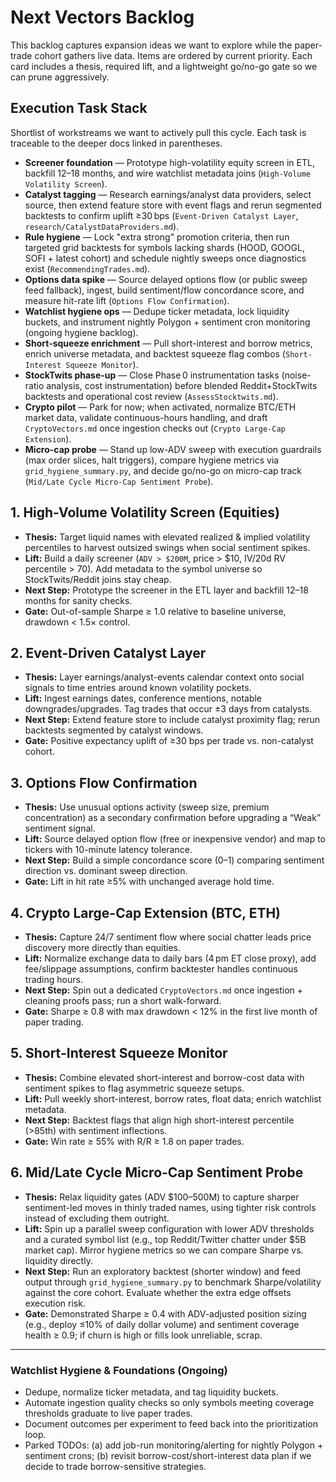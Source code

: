 # Next Vectors Backlog

This backlog captures expansion ideas we want to explore while the paper-trade cohort gathers live data. Items are ordered by current priority. Each card includes a thesis, required lift, and a lightweight go/no-go gate so we can prune aggressively.

## Execution Task Stack

Shortlist of workstreams we want to actively pull this cycle. Each task is traceable to the deeper docs linked in parentheses.

- **Screener foundation** — Prototype high-volatility equity screen in ETL, backfill 12–18 months, and wire watchlist metadata joins (`High-Volume Volatility Screen`).
- **Catalyst tagging** — Research earnings/analyst data providers, select source, then extend feature store with event flags and rerun segmented backtests to confirm uplift ≥30 bps (`Event-Driven Catalyst Layer`, `research/CatalystDataProviders.md`).
- **Rule hygiene** — Lock "extra strong" promotion criteria, then run targeted grid backtests for symbols lacking shards (HOOD, GOOGL, SOFI + latest cohort) and schedule nightly sweeps once diagnostics exist (`RecommendingTrades.md`).
- **Options data spike** — Source delayed options flow (or public sweep feed fallback), ingest, build sentiment/flow concordance score, and measure hit-rate lift (`Options Flow Confirmation`).
- **Watchlist hygiene ops** — Dedupe ticker metadata, lock liquidity buckets, and instrument nightly Polygon + sentiment cron monitoring (ongoing hygiene backlog).
- **Short-squeeze enrichment** — Pull short-interest and borrow metrics, enrich universe metadata, and backtest squeeze flag combos (`Short-Interest Squeeze Monitor`).
- **StockTwits phase-up** — Close Phase 0 instrumentation tasks (noise-ratio analysis, cost instrumentation) before blended Reddit+StockTwits backtests and operational cost review (`AssessStocktwits.md`).
- **Crypto pilot** — Park for now; when activated, normalize BTC/ETH market data, validate continuous-hours handling, and draft `CryptoVectors.md` once ingestion checks out (`Crypto Large-Cap Extension`).
- **Micro-cap probe** — Stand up low-ADV sweep with execution guardrails (max order slices, halt triggers), compare hygiene metrics via `grid_hygiene_summary.py`, and decide go/no-go on micro-cap track (`Mid/Late Cycle Micro-Cap Sentiment Probe`).

## 1. High-Volume Volatility Screen (Equities)
- **Thesis:** Target liquid names with elevated realized & implied volatility percentiles to harvest outsized swings when social sentiment spikes.
- **Lift:** Build a daily screener (`ADV > $200M`, price > $10, IV/20d RV percentile > 70). Add metadata to the symbol universe so StockTwits/Reddit joins stay cheap.
- **Next Step:** Prototype the screener in the ETL layer and backfill 12–18 months for sanity checks.
- **Gate:** Out-of-sample Sharpe ≥ 1.0 relative to baseline universe, drawdown < 1.5× control.

## 2. Event-Driven Catalyst Layer
- **Thesis:** Layer earnings/analyst-events calendar context onto social signals to time entries around known volatility pockets.
- **Lift:** Ingest earnings dates, conference mentions, notable downgrades/upgrades. Tag trades that occur ±3 days from catalysts.
- **Next Step:** Extend feature store to include catalyst proximity flag; rerun backtests segmented by catalyst windows.
- **Gate:** Positive expectancy uplift of ≥30 bps per trade vs. non-catalyst cohort.

## 3. Options Flow Confirmation
- **Thesis:** Use unusual options activity (sweep size, premium concentration) as a secondary confirmation before upgrading a “Weak” sentiment signal.
- **Lift:** Source delayed option flow (free or inexpensive vendor) and map to tickers with 10-minute latency tolerance.
- **Next Step:** Build a simple concordance score (0–1) comparing sentiment direction vs. dominant sweep direction.
- **Gate:** Lift in hit rate ≥5% with unchanged average hold time.

## 4. Crypto Large-Cap Extension (BTC, ETH)
- **Thesis:** Capture 24/7 sentiment flow where social chatter leads price discovery more directly than equities.
- **Lift:** Normalize exchange data to daily bars (4 pm ET close proxy), add fee/slippage assumptions, confirm backtester handles continuous trading hours.
- **Next Step:** Spin out a dedicated `CryptoVectors.md` once ingestion + cleaning proofs pass; run a short walk-forward.
- **Gate:** Sharpe ≥ 0.8 with max drawdown < 12% in the first live month of paper trading.

## 5. Short-Interest Squeeze Monitor
- **Thesis:** Combine elevated short-interest and borrow-cost data with sentiment spikes to flag asymmetric squeeze setups.
- **Lift:** Pull weekly short-interest, borrow rates, float data; enrich watchlist metadata.
- **Next Step:** Backtest flags that align high short-interest percentile (>85th) with sentiment inflections.
- **Gate:** Win rate ≥ 55% with R/R ≥ 1.8 on paper trades.

## 6. Mid/Late Cycle Micro-Cap Sentiment Probe
- **Thesis:** Relax liquidity gates (ADV $100–500M) to capture sharper sentiment-led moves in thinly traded names, using tighter risk controls instead of excluding them outright.
- **Lift:** Spin up a parallel sweep configuration with lower ADV thresholds and a curated symbol list (e.g., top Reddit/Twitter chatter under $5B market cap). Mirror hygiene metrics so we can compare Sharpe vs. liquidity directly.
- **Next Step:** Run an exploratory backtest (shorter window) and feed output through `grid_hygiene_summary.py` to benchmark Sharpe/volatility against the core cohort. Evaluate whether the extra edge offsets execution risk.
- **Gate:** Demonstrated Sharpe ≥ 0.4 with ADV-adjusted position sizing (e.g., deploy ≤10% of daily dollar volume) and sentiment coverage health ≥ 0.9; if churn is high or fills look unreliable, scrap.

---

### Watchlist Hygiene & Foundations (Ongoing)
- Dedupe, normalize ticker metadata, and tag liquidity buckets.
- Automate ingestion quality checks so only symbols meeting coverage thresholds graduate to live paper trades.
- Document outcomes per experiment to feed back into the prioritization loop.
- Parked TODOs: (a) add job-run monitoring/alerting for nightly Polygon + sentiment crons; (b) revisit borrow-cost/short-interest data plan if we decide to trade borrow-sensitive strategies.
